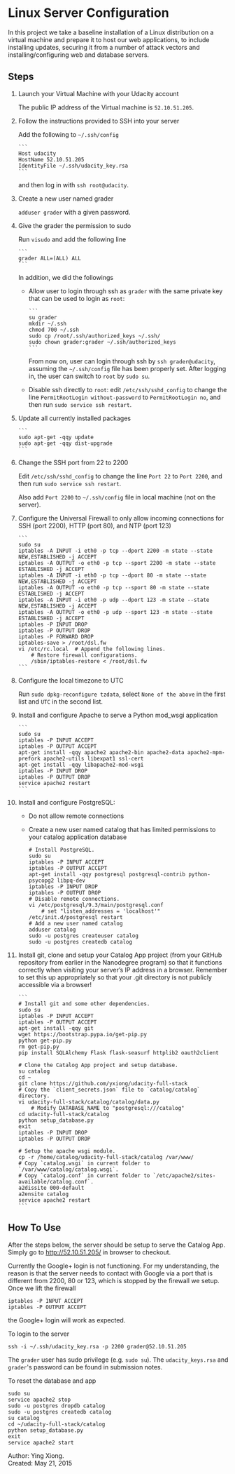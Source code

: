 Linux Server Configuration
==========================

In this project we take a baseline installation of a Linux distribution on a
virtual machine and prepare it to host our web applications, to include
installing updates, securing it from a number of attack vectors and
installing/configuring web and database servers.

Steps
-----

1. Launch your Virtual Machine with your Udacity account

   The public IP address of the Virtual machine is `52.10.51.205`.


2. Follow the instructions provided to SSH into your server

   Add the following to `~/.ssh/config`

       ```
       Host udacity
       HostName 52.10.51.205
       IdentityFile ~/.ssh/udacity_key.rsa
       ```

   and then log in with `ssh root@udacity`.


3. Create a new user named grader

   `adduser grader` with a given password.


4. Give the grader the permission to sudo

   Run `visudo` and add the following line

       ```
       grader ALL=(ALL) ALL
       ```

   In addition, we did the followings

   * Allow user to login through ssh as `grader` with the same private key that
     can be used to login as `root`:

         ```
         su grader
         mkdir ~/.ssh
         chmod 700 ~/.ssh
         sudo cp /root/.ssh/authorized_keys ~/.ssh/
         sudo chown grader:grader ~/.ssh/authorized_keys
         ```
     From now on, user can login through ssh by `ssh grader@udacity`, assuming
     the `~/.ssh/config` file has been properly set. After logging in, the user
     can switch to `root` by `sudo su`.

   * Disable ssh directly to `root`: edit `/etc/ssh/sshd_config` to change the
     line `PermitRootLogin without-password` to `PermitRootLogin no`, and then
     run `sudo service ssh restart`.


5. Update all currently installed packages

       ```
       sudo apt-get -qqy update
       sudo apt-get -qqy dist-upgrade
       ```


6. Change the SSH port from 22 to 2200

   Edit `/etc/ssh/sshd_config` to change the line `Port 22` to `Port 2200`, and
   then run `sudo service ssh restart`.

   Also add `Port 2200` to `~/.ssh/config` file in local machine (not on the
   server).


7. Configure the Universal Firewall to only allow incoming connections for SSH
   (port 2200), HTTP (port 80), and NTP (port 123)

       ```
       sudo su
       iptables -A INPUT -i eth0 -p tcp --dport 2200 -m state --state NEW,ESTABLISHED -j ACCEPT
       iptables -A OUTPUT -o eth0 -p tcp --sport 2200 -m state --state ESTABLISHED -j ACCEPT
       iptables -A INPUT -i eth0 -p tcp --dport 80 -m state --state NEW,ESTABLISHED -j ACCEPT
       iptables -A OUTPUT -o eth0 -p tcp --sport 80 -m state --state ESTABLISHED -j ACCEPT
       iptables -A INPUT -i eth0 -p udp --dport 123 -m state --state NEW,ESTABLISHED -j ACCEPT
       iptables -A OUTPUT -o eth0 -p udp --sport 123 -m state --state ESTABLISHED -j ACCEPT
       iptables -P INPUT DROP
       iptables -P OUTPUT DROP
       iptables -P FORWARD DROP
       iptables-save > /root/dsl.fw
       vi /etc/rc.local  # Append the following lines.
           # Restore firewall configurations.
           /sbin/iptables-restore < /root/dsl.fw
       ```


8. Configure the local timezone to UTC

   Run `sudo dpkg-reconfigure tzdata`, select `None of the above` in the first
   list and `UTC` in the second list.


9. Install and configure Apache to serve a Python mod_wsgi application

       ```
       sudo su
       iptables -P INPUT ACCEPT
       iptables -P OUTPUT ACCEPT
       apt-get install -qqy apache2 apache2-bin apache2-data apache2-mpm-prefork apache2-utils libexpat1 ssl-cert
       apt-get install -qqy libapache2-mod-wsgi
       iptables -P INPUT DROP
       iptables -P OUTPUT DROP
       service apache2 restart
       ```

10. Install and configure PostgreSQL:
    * Do not allow remote connections
    * Create a new user named catalog that has limited permissions to your
      catalog application database

        ```
        # Install PostgreSQL.
        sudo su
        iptables -P INPUT ACCEPT
        iptables -P OUTPUT ACCEPT
        apt-get install -qqy postgresql postgresql-contrib python-psycopg2 libpq-dev
        iptables -P INPUT DROP
        iptables -P OUTPUT DROP
        # Disable remote connections.
        vi /etc/postgresql/9.3/main/postgresql.conf
            # set "listen_addresses = 'localhost'"
        /etc/init.d/postgresql restart
        # Add a new user named catalog
        adduser catalog
        sudo -u postgres createuser catalog
        sudo -u postgres createdb catalog
        ```


11. Install git, clone and setup your Catalog App project (from your GitHub
    repository from earlier in the Nanodegree program) so that it functions
    correctly when visiting your server’s IP address in a browser. Remember to
    set this up appropriately so that your .git directory is not publicly
    accessible via a browser!

        ```
        # Install git and some other dependencies.
        sudo su
        iptables -P INPUT ACCEPT
        iptables -P OUTPUT ACCEPT
        apt-get install -qqy git
        wget https://bootstrap.pypa.io/get-pip.py
        python get-pip.py
        rm get-pip.py
        pip install SQLAlchemy Flask flask-seasurf httplib2 oauth2client

        # Clone the Catalog App project and setup database.
        su catalog
        cd ~
        git clone https://github.com/yxiong/udacity-full-stack
        # Copy the `client_secrets.json` file to `catalog/catalog` directory.
        vi udacity-full-stack/catalog/catalog/data.py
            # Modify DATABASE_NAME to "postgresql:///catalog"
        cd udacity-full-stack/catalog
        python setup_database.py
        exit
        iptables -P INPUT DROP
        iptables -P OUTPUT DROP

        # Setup the apache wsgi module.
        cp -r /home/catalog/udacity-full-stack/catalog /var/www/
        # Copy `catalog.wsgi` in current folder to `/var/www/catalog/catalog.wsgi`.
        # Copy `catalog.conf` in current folder to `/etc/apache2/sites-available/catalog.conf`.
        a2dissite 000-default
        a2ensite catalog
        service apache2 restart
        ```


How To Use
----------

After the steps below, the server should be setup to serve the Catalog
App. Simply go to http://52.10.51.205/ in browser to checkout.


Currently the Google+ login is not functioning. For my understanding, the reason
is that the server needs to contact with Google via a port that is different
from 2200, 80 or 123, which is stopped by the firewall we setup. Once we lift the firewall

    iptables -P INPUT ACCEPT
    iptables -P OUTPUT ACCEPT

the Google+ login will work as expected.


To login to the server

    ssh -i ~/.ssh/udacity_key.rsa -p 2200 grader@52.10.51.205

The `grader` user has sudo privilege (e.g. `sudo su`). The `udacity_keys.rsa`
and `grader`'s password can be found in submission notes.


To reset the database and app

    sudo su
    service apache2 stop
    sudo -u postgres dropdb catalog
    sudo -u postgres createdb catalog
    su catalog
    cd ~/udacity-full-stack/catalog
    python setup_database.py
    exit
    service apache2 start


Author: Ying Xiong.  
Created: May 21, 2015
